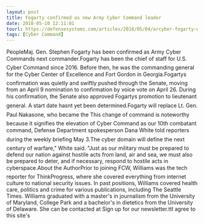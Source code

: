 ```yaml
---
layout: post
title: Fogarty confirmed as new Army Cyber Command leader
date: 2018-05-10 12:11:01
tourl: https://defensesystems.com/articles/2018/05/04/arcyber-fogarty-williams.aspx
tags: [Cyber Command]
---
```

PeopleMaj. Gen. Stephen Fogarty has been confirmed as Army Cyber Commands next commander.Fogarty has been the chief of staff for U.S. Cyber Command since 2016. Before then, he was the commanding general for the Cyber Center of Excellence and Fort Gordon in Georgia.Fogartys confirmation was quietly and swiftly pushed through the Senate, moving from an April 9 nomination to confirmation by voice vote on April 26. During his confirmation, the Senate also approved Fogartys promotion to lieutenant general. A start date hasnt yet been determined.Fogarty will replace Lt. Gen. Paul Nakasone, who became the This change of command is noteworthy because it signifies the elevation of Cyber Command as our 10th combatant command, Defense Department spokesperson Dana White told reporters during the weekly briefing May 3.The cyber domain will define the next century of warfare," White said. "Just as our military must be prepared to defend our nation against hostile acts from land, air and sea, we must also be prepared to deter, and if necessary, respond to hostile acts in cyberspace.About the AuthorPrior to joining FCW, Williams was the tech reporter for ThinkProgress, where she covered everything from internet culture to national security issues. In past positions, Williams covered health care, politics and crime for various publications, including The Seattle Times. Williams graduated with a master's in journalism from the University of Maryland, College Park and a bachelor's in dietetics from the University of Delaware. She can be contacted at Sign up for our newsletter.ttI agree to this site's 